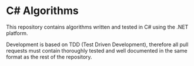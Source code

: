 # C# Algorithms
This repository contains algorithms written and tested in C# using the .NET platform.

Development is based on TDD (Test Driven Development), therefore all pull requests must contain thoroughly tested and well documented in the same format as the rest of the repository.

 

